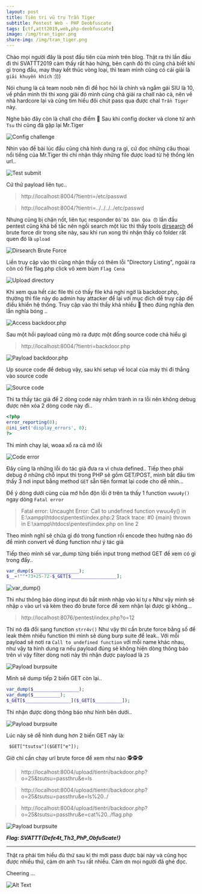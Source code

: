 ```yaml
---
layout: post
title: Tiên tri vũ trụ Trần Tiger
subtitle: Pentest Web - PHP Deobfuscate
tags: [ctf,attt2019,web,php-deobfuscate]
image: /img/tran_tiger.png
share-img: /img/tran_tiger.png
---
```

Chào mọi người đây là post đầu tiên của mình trên blog. Thật ra thì lần đầu đi thi SVATTT2019 cảm thấy rất hào hứng, bên cạnh đó thì cũng chả biết khỉ gì trong đầu, may thay kết thúc vòng loại, thì team mình cũng có cái giải là `giải khuyến khích` :)))

Nói chung là cả team noob nên đi để học hỏi là chính và ngắm gái SIU là 10, về phần mình thì thi xong giải đó mình cũng chả giải ra chall nào cả, nên về nhà hardcore lại và cũng tìm hiểu đôi chút pass qua được chal `Trần Tiger` này.

Nghe bảo đây còn là chall cho điểm 👻
Sau khi config docker và clone từ anh `Tsu` thì cũng đã gặp lại Mr.Tiger 

<img src="/img/15112019/01.png" alt="Config challenge" align="center"/>

Nhìn vào đề bài lúc đầu cũng chả hình dung ra gì, cứ đọc những câu thoại nổi tiếng của Mr.Tiger thì chỉ nhận thấy những file được load từ hệ thống lên url..

<img src="/img/15112019/02.png" alt="Test submit" align="center"/>

Cứ thử payload liên tục..
>http://localhost:8004/?tientri=/etc/passwd

>http://localhost:8004/?tientri=../../../../etc/passwd

Nhưng cũng bị chặn nốt, liên tục responder `Đồ Dô Dăn Qóa 😠` lần đầu pentest cũng khá bế tắc nên ngồi search một lúc thì thấy tools [dirsearch](http://https://github.com/maurosoria/dirsearch) để brute force dir trong site này, sau khi run xong thì nhận thấy có folder rất quen đó là `upload`

<img src="/img/15112019/03.png" alt="Dirsearch Brute Force" align="center"/>

Liền truy cập vào thì cũng nhận thấy có thêm lỗi "Directory Listing", ngoài ra còn có file flag.php click vô xem bùm `Flag Cena` 

<img src="/img/15112019/04.png" alt="Upload directory" align="center"/>

Khi xem qua hết các file thì có thấy file khá nghi ngờ là backdoor.php, thường thì file này do admin hay attacker để lại với mục đích dễ truy cập để điều khiển hệ thống. Truy cập vào thì thấy khá nhiều 💩 theo đúng nghĩa đen lẫn nghĩa bóng ..

<img src="/img/15112019/05.png" alt="Access backdoor.php" align="center"/>

Sau một hồi payload cũng mò ra được một đống source code chả hiểu gì

>http://localhost:8004/?tientri=backdoor.php

<img src="/img/15112019/06.png" alt="Payload backdoor.php" align="center"/>

Up source code để debug vậy, sau khi setup về local của máy thì đi thẳng vào source code

<img src="/img/15112019/07.png" alt="Source code" align="center"/>

Thì ta thấy tác giả để 2 dòng code này nhằm tránh in ra lỗi nên không debug được nên xóa 2 dòng code này đi..
```php
<?php
error_reporting(0);
@ini_set('display_errors', 0);
?>
```

Thì mình chạy lại, woaa xổ ra cả mớ lỗi 

<img src="/img/15112019/08.png" alt="Code error" align="center"/>

Đây cũng là những lỗi do tác giả đưa ra vì chưa defined..
Tiếp theo phải debug ở những chỗ input thì trong PHP sẽ gồm GET/POST, mình bắt đầu tìm thấy 3 nơi input bằng method `GET` sẵn tiện format lại code cho dễ nhìn...

Để ý dòng dưới cùng của mớ hỗn độn lỗi ở trên ta thấy 1 function `vwuu4y()` ngay dòng `Fatal error`
>Fatal error: Uncaught Error: Call to undefined function vwuu4y() in E:\xampp\htdocs\pentest\index.php:2 Stack trace: #0 {main} thrown in E:\xampp\htdocs\pentest\index.php on line 2

Theo mình nghĩ sẽ chứa gì đó trong function rồi encode theo hướng nào đó để mình convert về đúng function như ý tác giả

Tiếp theo mình sẽ var_dump từng biến input trong method GET để xem có gì trong đấy..

```php
var_dump($_________________);
$__=!""*73+25-72-$_GET[$_________________];
```
<img src="/img/15112019/09.png" alt="var_dump()" align="center"/>

Thì như thông báo dòng input đó bắt mình nhập vào kí tự `o`
Như vậy mình sẽ nhập `o` vào url và kèm theo đó brute force để xem nhận lại được gì không...
>http://localhost:8076/pentest/index.php?o=12

Thì nó đã đổi sang function `strr4v()`
Như vậy thì cần brute force bằng số để leak thêm nhiều function thì mình sẽ dùng burp suite để leak..
Với mỗi payload sẽ noti ra `Call to undefined function` với mỗi name khác nhau, như vậy ta hình dung ra nếu payload đúng sẽ không hiện dòng thông báo trên vì vậy filter dòng noti này thì nhận được payload là `25`

<img src="/img/15112019/10.png" alt="Payload burpsuite" align="center"/>

Mình sẽ dump tiếp 2 biến GET còn lại..

```php
var_dump($_________________);
var_dump($__________);
$_GET[$_________________]($_GET[$__________]);
```

Thì nhận được dòng thông báo như hình bên dưới..

<img src="/img/15112019/11.png" alt="Payload burpsuite" align="center"/>

Lúc này sẽ dễ hình dung hơn 2 biến GET này là:

` $GET["tsutsu"]($GET["e"]);`

Giờ chỉ cần chạy url brute force để xem như nào 🕵️🕵️🕵️

>http://localhost:8004/upload/tientri/backdoor.php?o=25&tsutsu=passthru&e=ls

>http://localhost:8004/upload/tientri/backdoor.php?o=25&tsutsu=passthru&e=ls%20../

>http://localhost:8004/upload/tientri/backdoor.php?o=25&tsutsu=passthru&e=cat%20../flag.php

<img src="/img/15112019/12.png" alt="Payload burpsuite" align="center"/>

***Flag: SVATTT{Defe4t_Th3_PhP_ObfuScate!}***

***

Thật ra phải tìm hiểu đủ thứ sau kì thi mới pass được bài này và cũng học được nhiều thứ, cảm ơn anh `Tsu` rất nhiều. Cảm ơn mọi người đã ghé đọc.

Cheering ...

![Alt Text](https://media.giphy.com/media/SyemapFxj7TiM/giphy.gif)
